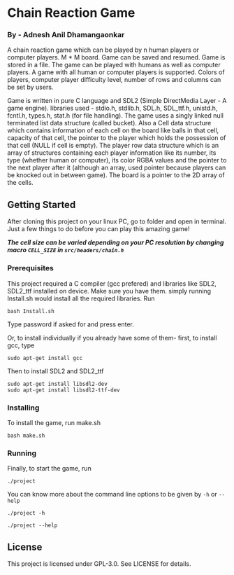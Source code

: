# Chain Reaction Game
###				By - Adnesh Anil Dhamangaonkar

A chain reaction game which can be played by n human players or computer players. M * M board.
Game can be saved and resumed. Game is stored in a file.
The game can be played with humans as well as computer players. A game with all human or computer players is supported. Colors of players, computer player difficulty level, number of rows and columns can be set by users.

Game is written in pure C language and SDL2 (Simple DirectMedia Layer - A game engine). libraries used - stdio.h, stdlib.h, SDL.h, SDL_ttf.h, unistd.h, fcntl.h, types.h, stat.h (for file handling). The game uses a singly linked null terminated list data structure (called bucket). Also a Cell data structure which contains information of each cell on the board like balls in that cell, capacity of that cell, the pointer to the player which holds the possession of that cell (NULL if cell is empty). The player row data structure which is an array of structures containing each player information like its number, its type (whether human or computer), its color RGBA values and the pointer to the next player after it (although an array, used pointer because players can be knocked out in between game). The board is a pointer to the 2D array of the cells.

## Getting Started
After cloning this project on your linux PC, go to folder and open in terminal. Just a few things to do before you can play this amazing game!

***The cell size can be varied depending on your PC resolution by changing macro `CELL_SIZE` in `src/headers/chain.h`***

### Prerequisites
This project required a C compiler (gcc prefered) and libraries like SDL2, SDL2_ttf installed on device. Make sure you have them.
simply running Install.sh would install all the required libraries. Run

`bash Install.sh`

Type password if asked for and press enter.

Or, to install individually if you already have some of them- first, to install gcc, type

```
sudo apt-get install gcc
```

Then to install SDL2 and SDL2_ttf

```
sudo apt-get install libsdl2-dev
sudo apt-get install libsdl2-ttf-dev
```

### Installing
To install the game, run make.sh 

`bash make.sh`

### Running

Finally, to start the game, run 

`./project`

You can know more about the command line options to be given by `-h` or `--help` 

`./project -h`

`./project --help`

## License
This project is licensed under GPL-3.0. See LICENSE for details.
